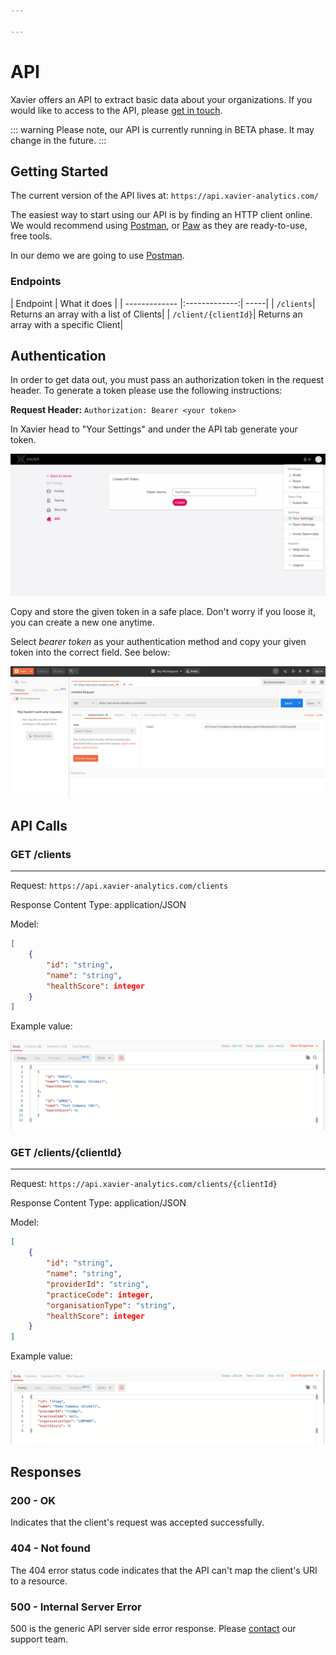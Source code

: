 ```yaml
---

---
```

# API

Xavier offers an API to extract basic data about your organizations. If you would like to access to the API, please [get in touch](/contact-us.html).

::: warning
 Please note, our API is currently running in BETA phase. It may change in the future.
:::

## Getting Started

The current version of the API lives at: ```https://api.xavier-analytics.com/```

The easiest way to start using our API is by finding an HTTP client online. We would recommend using <a href="https://www.getpostman.com/downloads/">Postman</a>, or <a href="https://paw.cloud/">Paw</a> as they are ready-to-use, free tools.

In our demo we are going to use <a href="https://www.getpostman.com/downloads/">Postman</a>.

<!-- ### Versions:

| Versions        | Release Date   | Changes  |
| ------------- |:-------------:| -----|
| version 1.0 BETA      | 07/01/2020 | Initial deployment | -->

### Endpoints

| Endpoint        | What it does   |
| ------------- |:-------------:| -----|
| ```/clients```| Returns an array with a list of Clients|
| ```/client/{clientId}```| Returns an array with a specific Client|

## Authentication

In order to get data out, you must pass an authorization token in the request header. To generate a token please use the following instructions:

**Request Header:** ```Authorization: Bearer <your token>```

In Xavier head to "Your Settings" and under the API tab generate your token.

![Generate token](./images/api-token.png)

Copy and store the given token in a safe place. Don't worry if you loose it, you can create a new one anytime.

Select _bearer token_ as your authentication method and copy your given token into the correct field. See below:

![Add token](./images/token-postman.png)

## API Calls

### GET /clients
***

Request: ```https://api.xavier-analytics.com/clients```

Response Content Type: application/JSON

Model:

```json
[
    {
        "id": "string",
        "name": "string",
        "healthScore": integer
    }
]
```
Example value:

![GET-Clients-Response](./images/clients-response.png)

### GET /clients/{clientId}

***

Request: ```https://api.xavier-analytics.com/clients/{clientId}```

Response Content Type: application/JSON

Model:

```json
[
    {
        "id": "string",
        "name": "string",
        "providerId": "string",
        "practiceCode": integer,
        "organisationType": "string",
        "healthScore": integer
    }
]
```
Example value:

![GET-Clients/{clientId}-Response](./images/client-response.png)

## Responses

### 200 - OK
Indicates that the client's request was accepted successfully.

### 404 - Not found
The 404 error status code indicates that the API can't map the client's URI to a resource.

### 500 - Internal Server Error
500 is the generic API server side error response. Please [contact](/contact-us.html) our support team.
